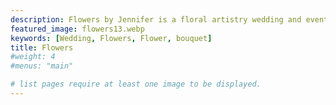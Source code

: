 ```yaml
---
description: Flowers by Jennifer is a floral artistry wedding and event company in NH. With a background of over 25 years in the Arts,  owner and head designer Jennifer uses that to fuel her creativity and unique designs. When she began dabbling in creative floral design it originally started as a form of self care and therapy in early 2022. She needed an outlet to calm her  soul and mind, so she turned to gardening then gardening turned into arrangements, arrangements turned into art...you get the picture! Jennifer’s background also has given her the unique ability to connect with most people on a deep level, which helps her designs to be more personal to each couple. It’s a gift to be able to share such special moments with people, hear their stories and in turn create florals to match their essence. It’s truly something that is not taken for granted and because of that our creations stay fresh and unique. Our staff also has a collective background in teaching, facilitating and directing. We use that skill when we offer floral workshops, designing and coordinating your event. If you are looking for a fun bachelorette idea or want to have a relaxing community event, then one of our workshops is a great option! We guide you on how to arrange a lovely vased bouquet and then you can take it home to enjoy! For more information please do not hesitate to visit our website and reach out with questions! Go to website for [more](www.flowersbyjennifer.com)
featured_image: flowers13.webp
keywords: [Wedding, Flowers, Flower, bouquet]
title: Flowers
#weight: 4
#menus: "main"

# list pages require at least one image to be displayed.
---
```

